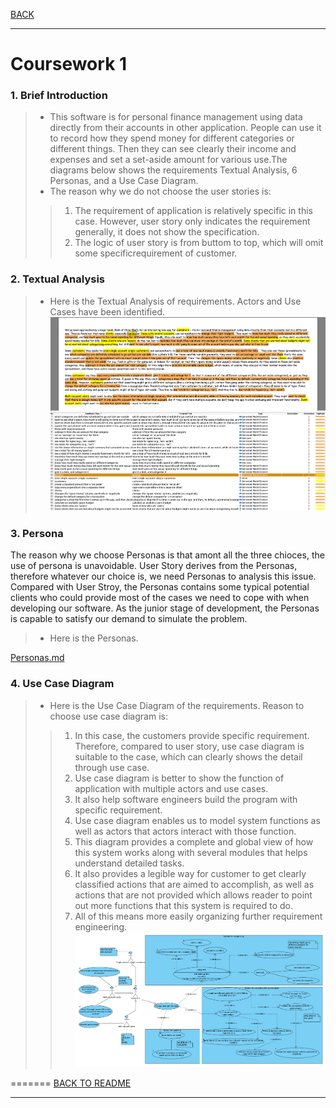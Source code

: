 [BACK](../README.md)
***
# Coursework 1
### 1. Brief Introduction
> - This software is for personal finance management using data directly from their accounts in other application. People can use it to record how they spend money for different categories or different things. Then they can see clearly their income and expenses and set a set-aside amount for various use.The diagrams below shows the requirements Textual Analysis, 6 Personas, and a Use Case Diagram.
> - The reason why we do not choose the user stories is:  
> >  1. The requirement of application is relatively specific in this case.  However, user story only indicates the requirement generally, it does not show the specification.  
> >  2. The logic of user story is from buttom to top, which will omit some specificrequirement of customer.


### 2. Textual Analysis
>- Here is the Textual Analysis of requirements. Actors and Use Cases have been identified.
![Textual Analysis](/images/CW1TA.png)

### 3. Persona

The reason why we choose Personas is that amont all the three chioces, the use of persona is unavoidable.
User Story derives from the Personas, therefore whatever our choice is, we need Personas to analysis this issue.
Compared with User Stroy, the Personas contains some typical potential clients who could provide most of the cases we need to cope with when developing our software.
As the junior stage of development, the Personas is capable to satisfy our demand to simulate the problem. 

>- Here is the Personas.   

[Personas.md](/docs/cw1_personas.md)

### 4. Use Case Diagram
> - Here is the Use Case Diagram of the requirements.
> Reason to choose use case diagram is:
> > 1. In this case, the customers provide specific requirement. Therefore, compared to user story, use case diagram is suitable to the case, which can clearly shows the detail through use case.
> > 2. Use case diagram is better to show the function of application with multiple actors and use cases.
> > 3. It also help software engineers build the program with specific requirement.
> > 3. Use case diagram enables us to model system functions as well as actors that actors interact with those function.
> > 4. This diagram provides a complete and global view of how this system works along with several modules that helps understand detailed tasks.
> > 5. It also provides a legible way for customer to get clearly classified actions that are aimed to accomplish, as well as actions that are not provided which allows reader to point out more functions that this system is required to do.
> > 6. All of this means more easily organizing further requirement engineering.
![Use Case Diagram](/images/CW1UCD.png)

=======
[BACK TO README](../README.md)
***